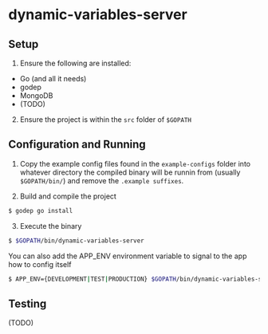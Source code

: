 dynamic-variables-server
=======================

## Setup
1. Ensure the following are installed:
  * Go (and all it needs)
  * godep
  * MongoDB
  * (TODO)

2. Ensure the project is within the `src` folder of `$GOPATH`

## Configuration and Running

1. Copy the example config files found in the `example-configs` folder into whatever directory the compiled binary will be runnin from (usually `$GOPATH/bin/`) and remove the `.example suffixes`.

2. Build and compile the project
```bash
$ godep go install
```
3. Execute the binary
```bash
$ $GOPATH/bin/dynamic-variables-server
```
   You can also add the APP_ENV environment variable to signal to the app how to config itself
```bash
$ APP_ENV={DEVELOPMENT|TEST|PRODUCTION} $GOPATH/bin/dynamic-variables-server
```

## Testing

(TODO)
